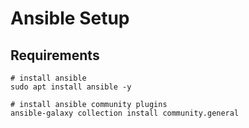 # Ansible Setup

## Requirements

```shell
# install ansible
sudo apt install ansible -y

# install ansible community plugins
ansible-galaxy collection install community.general
```
